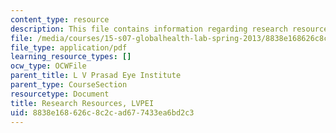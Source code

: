 ```yaml
---
content_type: resource
description: This file contains information regarding research resources.
file: /media/courses/15-s07-globalhealth-lab-spring-2013/8838e168626c8c2cad677433ea6bd2c3_MIT15_S07S13_rese_res_lvp.pdf
file_type: application/pdf
learning_resource_types: []
ocw_type: OCWFile
parent_title: L V Prasad Eye Institute
parent_type: CourseSection
resourcetype: Document
title: Research Resources, LVPEI
uid: 8838e168-626c-8c2c-ad67-7433ea6bd2c3
---
```

